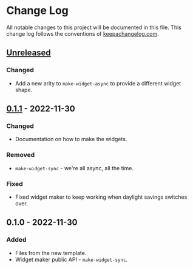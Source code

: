 # Change Log
All notable changes to this project will be documented in this file. This change log follows the conventions of [keepachangelog.com](http://keepachangelog.com/).

## [Unreleased]
### Changed
- Add a new arity to `make-widget-async` to provide a different widget shape.

## [0.1.1] - 2022-11-30
### Changed
- Documentation on how to make the widgets.

### Removed
- `make-widget-sync` - we're all async, all the time.

### Fixed
- Fixed widget maker to keep working when daylight savings switches over.

## 0.1.0 - 2022-11-30
### Added
- Files from the new template.
- Widget maker public API - `make-widget-sync`.

[Unreleased]: https://sourcehost.site/your-name/coffi-demo/compare/0.1.1...HEAD
[0.1.1]: https://sourcehost.site/your-name/coffi-demo/compare/0.1.0...0.1.1
